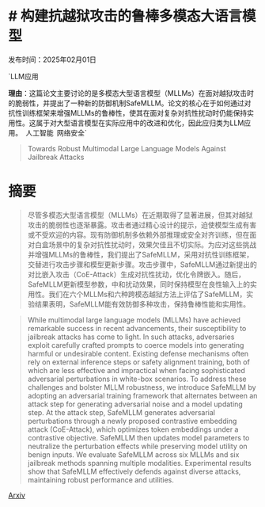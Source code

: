 # # 构建抗越狱攻击的鲁棒多模态大语言模型

发布时间：2025年02月01日

`LLM应用

**理由**：这篇论文主要讨论的是多模态大型语言模型（MLLMs）在面对越狱攻击时的脆弱性，并提出了一种新的防御机制SafeMLLM。论文的核心在于如何通过对抗性训练框架来增强MLLMs的鲁棒性，使其在面对复杂对抗性扰动时仍能保持实用性。这属于对大型语言模型在实际应用中的改进和优化，因此应归类为LLM应用。` `人工智能` `网络安全`

> Towards Robust Multimodal Large Language Models Against Jailbreak Attacks

# 摘要

> 尽管多模态大型语言模型（MLLMs）在近期取得了显著进展，但其对越狱攻击的脆弱性也逐渐暴露。攻击者通过精心设计的提示，迫使模型生成有害或不受欢迎的内容。现有防御机制多依赖外部推理或安全对齐训练，但在面对白盒场景中的复杂对抗性扰动时，效果欠佳且不切实际。为应对这些挑战并增强MLLMs的鲁棒性，我们提出了SafeMLLM，采用对抗性训练框架，交替进行攻击步骤和模型更新步骤。攻击步骤中，SafeMLLM通过新提出的对比嵌入攻击（CoE-Attack）生成对抗性扰动，优化令牌嵌入。随后，SafeMLLM更新模型参数，中和扰动效果，同时保持模型在良性输入上的实用性。我们在六个MLLMs和六种跨模态越狱方法上评估了SafeMLLM，实验结果表明，SafeMLLM能有效防御多种攻击，保持鲁棒性能和实用性。

> While multimodal large language models (MLLMs) have achieved remarkable success in recent advancements, their susceptibility to jailbreak attacks has come to light. In such attacks, adversaries exploit carefully crafted prompts to coerce models into generating harmful or undesirable content. Existing defense mechanisms often rely on external inference steps or safety alignment training, both of which are less effective and impractical when facing sophisticated adversarial perturbations in white-box scenarios. To address these challenges and bolster MLLM robustness, we introduce SafeMLLM by adopting an adversarial training framework that alternates between an attack step for generating adversarial noise and a model updating step. At the attack step, SafeMLLM generates adversarial perturbations through a newly proposed contrastive embedding attack (CoE-Attack), which optimizes token embeddings under a contrastive objective. SafeMLLM then updates model parameters to neutralize the perturbation effects while preserving model utility on benign inputs. We evaluate SafeMLLM across six MLLMs and six jailbreak methods spanning multiple modalities. Experimental results show that SafeMLLM effectively defends against diverse attacks, maintaining robust performance and utilities.

[Arxiv](https://arxiv.org/abs/2502.00653)